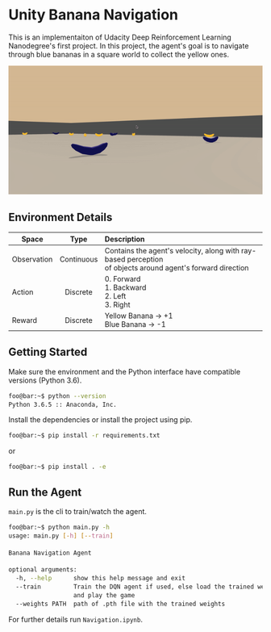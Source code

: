 # Unity Banana Navigation

This is an implementaiton of Udacity Deep Reinforcement Learning Nanodegree's first project. In this project, the agent's goal is to navigate through blue bananas in a square world to collect the yellow ones. 

![](images/trained_gif.gif)

## Environment Details

| Space        | Type           | Description  |
| ------------- |:-------------:| :-----|
| Observation      | Continuous | Contains the agent's velocity, along with ray-based perception<br> of objects around agent's forward direction |
| Action      | Discrete      |  0. Forward<br>  1. Backward<br> 2. Left<br> 3. Right  |
| Reward      | Discrete      |  Yellow Banana -> +1 <br> Blue Banana -> -1 |

## Getting Started
Make sure the environment and the Python interface have compatible versions (Python 3.6). 
```bash
foo@bar:~$ python --version                                                                                      
Python 3.6.5 :: Anaconda, Inc.
```
Install the dependencies or install the project using pip. 
```bash
foo@bar:~$ pip install -r requirements.txt
```
or 
```bash
foo@bar:~$ pip install . -e
```

## Run the Agent
`main.py` is the cli to train/watch the agent. 
```bash
foo@bar:~$ python main.py -h
usage: main.py [-h] [--train]

Banana Navigation Agent

optional arguments:
  -h, --help      show this help message and exit
  --train         Train the DQN agent if used, else load the trained weights
                  and play the game
  --weights PATH  path of .pth file with the trained weights
```
For further details run `Navigation.ipynb`.
